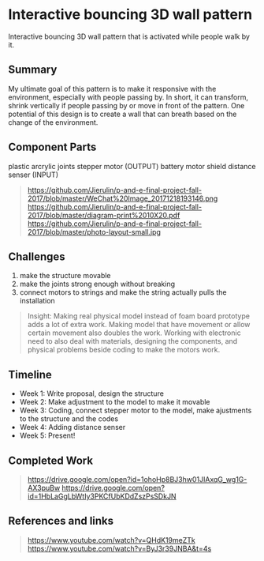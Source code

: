 
# Interactive bouncing 3D wall pattern

Interactive bouncing 3D wall pattern that is activated while people walk by it.


## Summary

My ultimate goal of this pattern is to make it responsive with the environment, especially with people passing by. In short, it can transform, shrink vertically if people passing by or move in front of the pattern. One potential of this design is to create a wall that can breath based on the change of the environment.

## Component Parts

plastic 
arcrylic joints
stepper motor (OUTPUT)
battery
motor shield
distance senser (INPUT)
>https://github.com/Jierulin/p-and-e-final-project-fall-2017/blob/master/WeChat%20Image_20171218193146.png
>https://github.com/Jierulin/p-and-e-final-project-fall-2017/blob/master/diagram-print%2010X20.pdf
>https://github.com/Jierulin/p-and-e-final-project-fall-2017/blob/master/photo-layout-small.jpg

## Challenges
1. make the structure movable
2. make the joints strong enough without breaking
3. connect motors to strings and make the string actually pulls the installation
>Insight: Making real physical model instead of foam board prototype adds a lot of extra work. Making model that have movement or allow certain movement also doubles the work. Working with electronic need to also deal with materials, designing the components, and physical problems beside coding to make the motors work.


## Timeline

- Week 1: Write proposal, design the structure
- Week 2: Make adjustment to the model to make it movable
- Week 3: Coding, connect stepper motor to the model, make ajustments to the structure and the codes
- Week 4: Adding distance senser 
- Week 5: Present!

## Completed Work
>https://drive.google.com/open?id=1ohoHp8BJ3hw01JIAxqG_wg1G-AX3puBw
>https://drive.google.com/open?id=1HbLaGgLbWtIy3PKCfUbKDdZszPsSDkJN

## References and links
>https://www.youtube.com/watch?v=QHdK19meZTk
>https://www.youtube.com/watch?v=ByJ3r39JNBA&t=4s
